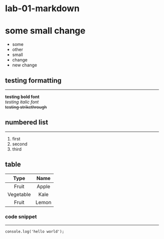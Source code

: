 # lab-01-markdown

# some small change

- some
- other
- small
- change
- new change

## testing formatting
___

**testing bold font**  
*testing italic font*  
~~testing strikethrough~~  

## numbered list
___
1. first
2. second
3. third

## table  
|Type           |Name           |
|:-------------:|:-------------:|
|Fruit          |Apple          |
|Vegetable      |Kale           |
|Fruit          |Lemon          |


### code snippet
___
`console.log('hello world');`


